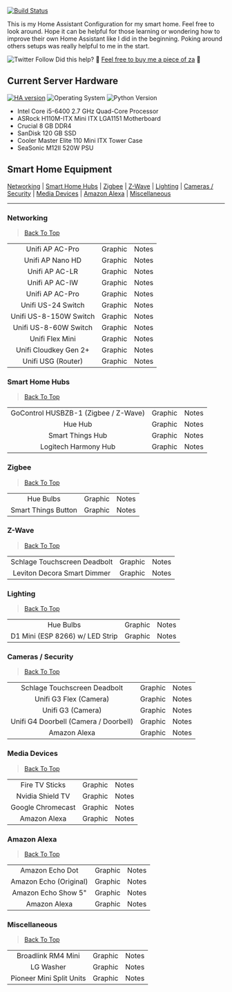 [![Build Status](https://travis-ci.com/rwarner/Home-Assistant-Config.svg?branch=master)](https://travis-ci.com/rwarner/Home-Assistant-Config)

This is my Home Assistant Configuration for my smart home. Feel free to look around. Hope it can be helpful for those learning or wondering how to improve their own Home Assistant like I did in the beginning. Poking around others setups was really helpful to me in the start.

<img alt="Twitter Follow" src="https://img.shields.io/twitter/follow/rwarner?style=social">
Did this help? 🍕 <a href="https://www.buymeacoffee.com/rwarner">Feel free to buy me a piece of za</a> 🍕

## Current Server Hardware

[![HA version](https://img.shields.io/badge/Running%20Home%20Assistant-2021.1.3%20-darkblue)](https://github.com/home-assistant/home-assistant/releases/latest) ![Operating System](https://img.shields.io/badge/Ubuntu%20Server-18.04.5%20LTS-red) ![Python Version](https://img.shields.io/badge/Python-3.8.6-brightgreen)
 - Intel Core i5-6400 2.7 GHz Quad-Core Processor
 - ASRock H110M-ITX Mini ITX LGA1151 Motherboard
 - Crucial 8 GB DDR4
 - SanDisk 120 GB SSD
 - Cooler Master Elite 110 Mini ITX Tower Case
 - SeaSonic M12II 520W PSU


## <a name="SmartHomeEquipment">Smart Home Equipment</a>

[Networking](#Networking) | [Smart Home Hubs](#SmartHomeHub) | [Zigbee](#Zigbee) | [Z-Wave](#ZWave) | [Lighting](#Lighting) | [Cameras / Security](#Cameras) | [Media Devices](#MediaDevices) | [Amazon Alexa](#AmazonAlexa) | [Miscellaneous](#Misc)
<hr>

### <a name="Networking">Networking</a>

> [Back To Top](#SmartHomeEquipment)

<table border="0">

<tr>
 <td align=center>
    Unifi AP AC-Pro
 </td>
 <td align=center>
    Graphic
 </td>
 <td align=center colspan="2">
    Notes
 </td>
</tr>

<tr>
 <td align=center>
    Unifi AP Nano HD
  </td>
 <td align=center>
    Graphic
 </td>
 <td align=center colspan="2">
    Notes
 </td>
</tr>
 
 
<tr>
 <td align=center>
    Unifi AP AC-LR
  </td>
 <td align=center>
    Graphic
 </td>
 <td align=center colspan="2">
    Notes
 </td>
</tr>

<tr>
 <td align=center>
    Unifi AP AC-IW
  </td>
 <td align=center>
    Graphic
 </td>
 <td align=center colspan="2">
    Notes
 </td>
</tr>

<tr>
 <td align=center>
    Unifi AP AC-Pro
  </td>
 <td align=center>
    Graphic
 </td>
 <td align=center colspan="2">
    Notes
 </td>
</tr>

<tr>
 <td align=center>
    Unifi US-24 Switch
  </td>
 <td align=center>
    Graphic
 </td>
 <td align=center colspan="2">
    Notes
 </td>
</tr>

<tr>
<td align=center>
    Unifi US-8-150W Switch
  </td>
 <td align=center>
    Graphic
 </td>
 <td align=center colspan="2">
    Notes
 </td>
</tr>

<tr>
<td align=center>
    Unifi US-8-60W Switch
  </td>
 <td align=center>
    Graphic
 </td>
 <td align=center colspan="2">
    Notes
 </td>
</tr>

<tr>
 <td align=center>
    Unifi Flex Mini
  </td>
 <td align=center>
    Graphic
 </td>
 <td align=center colspan="2">
    Notes
 </td>
</tr>
 
<tr>
 <td align=center>
    Unifi Cloudkey Gen 2+
  </td>
 <td align=center>
    Graphic
 </td>
 <td align=center colspan="2">
    Notes
 </td>
 </tr>
 
 <tr>
 <td align=center>
    Unifi USG (Router)
  </td>
 <td align=center>
    Graphic
 </td>
 <td align=center colspan="2">
    Notes
 </td>
 </tr>
 </table>


<!----------------- NEW SECTION ------------------>


### <a name="SmartHomeHubs">Smart Home Hubs</a>

> [Back To Top](#SmartHomeEquipment)

<table border="0">
 
 <tr>
 <td align=center>
    GoControl HUSBZB-1 (Zigbee / Z-Wave)
  </td>
 <td align=center>
    Graphic
 </td>
 <td align=center colspan="2">
    Notes
 </td>
 </tr>

<tr>
 <td align=center>
    Hue Hub
  </td>
 <td align=center>
    Graphic
 </td>
 <td align=center colspan="2">
    Notes
 </td>
 </tr>
 
 
<tr>
 <td align=center>
    Smart Things Hub
  </td>
 <td align=center>
    Graphic
 </td>
 <td align=center colspan="2">
    Notes
 </td>
 </tr>
 
 
 <tr>
 <td align=center>
   Logitech Harmony Hub
  </td>
 <td align=center>
    Graphic
 </td>
 <td align=center colspan="2">
    Notes
 </td>
 </tr>
 
</table>


<!----------------- NEW SECTION ------------------>
### <a name="Zigbee">Zigbee</a>

> [Back To Top](#SmartHomeEquipment)

<table border="0">
 
 <tr>
 <td align=center>
   Hue Bulbs
  </td>
 <td align=center>
    Graphic
 </td>
 <td align=center colspan="2">
    Notes
 </td>
 </tr>
 
 
<tr>
 <td align=center>
   Smart Things Button
  </td>
 <td align=center>
    Graphic
 </td>
 <td align=center colspan="2">
    Notes
 </td>
 </tr>


</table>

<!----------------- NEW SECTION ------------------>
### <a name="ZWave">Z-Wave</a>

> [Back To Top](#SmartHomeEquipment)

<table border="0">
 
 <tr>
 <td align=center>
   Schlage Touchscreen Deadbolt
  </td>
 <td align=center>
    Graphic
 </td>
 <td align=center colspan="2">
    Notes
 </td>
 </tr>
 
<tr>
 <td align=center>
   Leviton Decora Smart Dimmer
  </td>
 <td align=center>
    Graphic
 </td>
 <td align=center colspan="2">
    Notes
 </td>
</tr>
 
</table>

<!----------------- NEW SECTION ------------------>
### <a name="Lighting">Lighting</a>

> [Back To Top](#SmartHomeEquipment)

<table border="0">
 
 <tr>
 <td align=center>
   Hue Bulbs
  </td>
 <td align=center>
    Graphic
 </td>
 <td align=center colspan="2">
    Notes
 </td>
 </tr>
 
<tr>
 <td align=center>
   D1 Mini (ESP 8266) w/ LED Strip
  </td>
 <td align=center>
    Graphic
 </td>
 <td align=center colspan="2">
    Notes
 </td>
</tr>
 
</table>

<!----------------- NEW SECTION ------------------>
### <a name="Cameras">Cameras / Security</a>

> [Back To Top](#SmartHomeEquipment)

<table border="0">
 
 <tr>
 <td align=center>
   Schlage Touchscreen Deadbolt
  </td>
 <td align=center>
    Graphic
 </td>
 <td align=center colspan="2">
    Notes
 </td>
 </tr>
 
<tr>
 <td align=center>
   Unifi G3 Flex (Camera)
  </td>
 <td align=center>
    Graphic
 </td>
 <td align=center colspan="2">
    Notes
 </td>
</tr>

<tr>
 <td align=center>
   Unifi G3 (Camera)
  </td>
 <td align=center>
    Graphic
 </td>
 <td align=center colspan="2">
    Notes
 </td>
</tr>

<tr>
 <td align=center>
   Unifi G4 Doorbell (Camera / Doorbell)
  </td>
 <td align=center>
    Graphic
 </td>
 <td align=center colspan="2">
    Notes
 </td>
</tr>

<tr>
 <td align=center>
   Amazon Alexa
  </td>
 <td align=center>
    Graphic
 </td>
 <td align=center colspan="2">
    Notes
 </td>
</tr>
 
</table>

<!----------------- NEW SECTION ------------------>

### <a name="MediaDevices">Media Devices</a>

> [Back To Top](#SmartHomeEquipment)

<table border="0">
 
<tr>
 <td align=center>
   Fire TV Sticks
  </td>
 <td align=center>
    Graphic
 </td>
 <td align=center colspan="2">
    Notes
 </td>
</tr>
 
<tr>
 <td align=center>
   Nvidia Shield TV
  </td>
 <td align=center>
    Graphic
 </td>
 <td align=center colspan="2">
    Notes
 </td>
</tr>


<tr>
 <td align=center>
   Google Chromecast
  </td>
 <td align=center>
    Graphic
 </td>
 <td align=center colspan="2">
    Notes
 </td>
</tr>


<tr>
 <td align=center>
   Amazon Alexa
  </td>
 <td align=center>
    Graphic
 </td>
 <td align=center colspan="2">
    Notes
 </td>
</tr>

 
</table>

<!----------------- NEW SECTION ------------------>

### <a name="AmazonAlexa">Amazon Alexa</a>

> [Back To Top](#SmartHomeEquipment)

<table border="0">
 
<tr>
 <td align=center>
   Amazon Echo Dot
  </td>
 <td align=center>
    Graphic
 </td>
 <td align=center colspan="2">
    Notes
 </td>
</tr>
 
<tr>
 <td align=center>
   Amazon Echo (Original)
  </td>
 <td align=center>
    Graphic
 </td>
 <td align=center colspan="2">
    Notes
 </td>
</tr>


<tr>
 <td align=center>
   Amazon Echo Show 5"
  </td>
 <td align=center>
    Graphic
 </td>
 <td align=center colspan="2">
    Notes
 </td>
</tr>


<tr>
 <td align=center>
   Amazon Alexa
  </td>
 <td align=center>
    Graphic
 </td>
 <td align=center colspan="2">
    Notes
 </td>
</tr>

 
</table>


<!----------------- NEW SECTION ------------------>
### <a name="Misc">Miscellaneous</a>

> [Back To Top](#SmartHomeEquipment)

<table border="0">
 
<tr>
 <td align=center>
   Broadlink RM4 Mini
  </td>
 <td align=center>
    Graphic
 </td>
 <td align=center colspan="2">
    Notes
 </td>
</tr>


<tr>
 <td align=center>
   LG Washer
  </td>
 <td align=center>
    Graphic
 </td>
 <td align=center colspan="2">
    Notes
 </td>
</tr>

<tr>
 <td align=center>
   Pioneer Mini Split Units
  </td>
 <td align=center>
    Graphic
 </td>
 <td align=center colspan="2">
    Notes
 </td>
</tr>

</table>


<!----------------- NEW SECTION ------------------>
